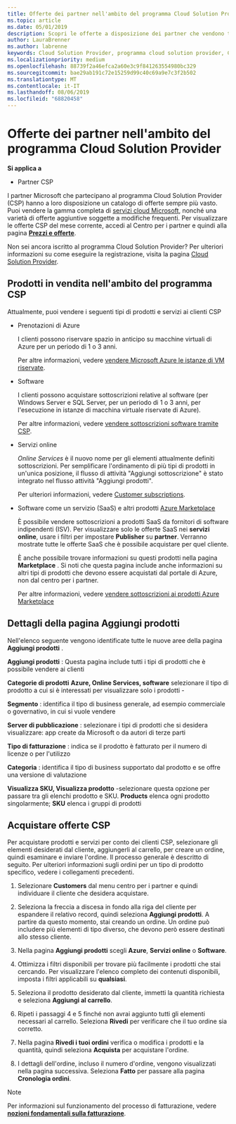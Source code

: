 ```yaml
---
title: Offerte dei partner nell'ambito del programma Cloud Solution Provider | Centro per i partner
ms.topic: article
ms.date: 05/01/2019
description: Scopri le offerte a disposizione dei partner che vendono tramite il programma Cloud Solution Provider.
author: LauraBrenner
ms.author: labrenne
keywords: Cloud Solution Provider, programma cloud solution provider, CSP, aggiungere un prodotto, vendere ai clienti, offerte partner, offerte CSP, servizi basati sul cloud, Azure, Office 365, Dynamics, partner CSP, vendere in CSP, istanze riservate Azure, istanze di macchina virtuale riservate di Azure, prenotazioni di Azure, servizi online, software di sottoscrizione, AHUB, SQL Server su Azure, Windows Server su Azure, sottoscrizioni dei clienti
ms.localizationpriority: medium
ms.openlocfilehash: 88739f2a46efca2a60e3c9f841263554980bc329
ms.sourcegitcommit: bae29ab191c72e15259d99c40c69a9e7c3f2b502
ms.translationtype: MT
ms.contentlocale: it-IT
ms.lasthandoff: 08/06/2019
ms.locfileid: "68820458"
---
```

# <a name="partner-offers-in-the-cloud-solution-provider-program"></a>Offerte dei partner nell'ambito del programma Cloud Solution Provider 

**Si applica a**

-  Partner CSP

I partner Microsoft che partecipano al programma Cloud Solution Provider (CSP) hanno a loro disposizione un catalogo di offerte sempre più vasto. Puoi vendere la gamma completa di [servizi cloud Microsoft](https://partner.microsoft.com/cloud-solution-provider/products-and-services), nonché una varietà di offerte aggiuntive soggette a modifiche frequenti. Per visualizzare le offerte CSP del mese corrente, accedi al Centro per i partner e quindi alla pagina [**Prezzi e offerte**](https://partnercenter.microsoft.com/pcv/sales).  

Non sei ancora iscritto al programma Cloud Solution Provider? Per ulteriori informazioni su come eseguire la registrazione, visita la pagina [Cloud Solution Provider](https://partner.microsoft.com/cloud-solution-provider). 

## <a name="what-you-can-sell-through-csp"></a>Prodotti in vendita nell'ambito del programma CSP

Attualmente, puoi vendere i seguenti tipi di prodotti e servizi ai clienti CSP

- Prenotazioni di Azure<br> 

    I clienti possono riservare spazio in anticipo su macchine virtuali di Azure per un periodo di 1 o 3 anni.<br>
    
    Per altre informazioni, vedere [vendere Microsoft Azure le istanze di VM riservate](azure-reservations.md).

- Software<br>

    I clienti possono acquistare sottoscrizioni relative al software (per Windows Server e SQL Server, per un periodo di 1 o 3 anni, per l'esecuzione in istanze di macchina virtuale riservate di Azure).<br>
 
    Per altre informazioni, vedere [vendere sottoscrizioni software tramite CSP](csp-software-subscriptions.md).  

- Servizi online<br>

    *Online Services* è il nuovo nome per gli elementi attualmente definiti sottoscrizioni. Per semplificare l'ordinamento di più tipi di prodotti in un'unica posizione, il flusso di attività "Aggiungi sottoscrizione" è stato integrato nel flusso attività "Aggiungi prodotti".<br>
    
    Per ulteriori informazioni, vedere [Customer subscriptions](customer-subscriptions.md).

- Software come un servizio (SaaS) e altri prodotti [Azure Marketplace](https://azuremarketplace.microsoft.com/marketplace)<br>

    È possibile vendere sottoscrizioni a prodotti SaaS da fornitori di software indipendenti (ISV). Per visualizzare solo le offerte SaaS nei **servizi online**, usare i filtri per impostare **Publisher** su **partner**. Verranno mostrate tutte le offerte SaaS che è possibile acquistare per quel cliente.<br>
    
    È anche possibile trovare informazioni su questi prodotti nella pagina **Marketplace** . Si noti che questa pagina include anche informazioni su altri tipi di prodotti che devono essere acquistati dal portale di Azure, non dal centro per i partner.<br>

    Per altre informazioni, vedere [vendere sottoscrizioni ai prodotti Azure Marketplace](sell-marketplace-products.md)

## <a name="add-products-page-details"></a>Dettagli della pagina Aggiungi prodotti

Nell'elenco seguente vengono identificate tutte le nuove aree della pagina **Aggiungi prodotti** .

**Aggiungi prodotti** : Questa pagina include tutti i tipi di prodotti che è possibile vendere ai clienti

**Categorie di prodotti** **Azure, Online Services, software** selezionare il tipo di prodotto a cui si è interessati per visualizzare solo i prodotti - 

**Segmento** : identifica il tipo di business generale, ad esempio commerciale o governativo, in cui si vuole vendere

**Server di pubblicazione** : selezionare i tipi di prodotti che si desidera visualizzare: app create da Microsoft o da autori di terze parti

**Tipo di fatturazione** : indica se il prodotto è fatturato per il numero di licenze o per l'utilizzo

**Categoria** : identifica il tipo di business supportato dal prodotto e se offre una versione di valutazione

**Visualizza SKU, Visualizza prodotto** -selezionare questa opzione per passare tra gli elenchi prodotto e SKU. **Products** elenca ogni prodotto singolarmente; **SKU** elenca i gruppi di prodotti

## <a name="buy-csp-offers"></a>Acquistare offerte CSP

Per acquistare prodotti e servizi per conto dei clienti CSP, selezionare gli elementi desiderati dal cliente, aggiungerli al carrello, per creare un ordine, quindi esaminare e inviare l'ordine. Il processo generale è descritto di seguito. Per ulteriori informazioni sugli ordini per un tipo di prodotto specifico, vedere i collegamenti precedenti.

1. Selezionare **Customers** dal menu centro per i partner e quindi individuare il cliente che desidera acquistare. 

2. Seleziona la freccia a discesa in fondo alla riga del cliente per espandere il relativo record, quindi seleziona **Aggiungi prodotti**. A partire da questo momento, stai creando un ordine. Un ordine può includere più elementi di tipo diverso, che devono però essere destinati allo stesso cliente.

3. Nella pagina **Aggiungi prodotti** scegli **Azure**, **Servizi online** o **Software**.

4. Ottimizza i filtri disponibili per trovare più facilmente i prodotti che stai cercando. Per visualizzare l'elenco completo dei contenuti disponibili, imposta i filtri applicabili su **qualsiasi**. 

5. Seleziona il prodotto desiderato dal cliente, immetti la quantità richiesta e seleziona **Aggiungi al carrello**.

6. Ripeti i passaggi 4 e 5 finché non avrai aggiunto tutti gli elementi necessari al carrello. Seleziona **Rivedi** per verificare che il tuo ordine sia corretto.  

7. Nella pagina **Rivedi i tuoi ordini** verifica o modifica i prodotti e la quantità, quindi seleziona **Acquista** per acquistare l'ordine. 

8. I dettagli dell'ordine, incluso il numero d'ordine, vengono visualizzati nella pagina successiva. Seleziona **Fatto** per passare alla pagina **Cronologia ordini**. 

> [!NOTE]
> Per informazioni sul funzionamento del processo di fatturazione, vedere [**nozioni fondamentali sulla fatturazione**](https://docs.microsoft.com/partner-center/billing-basics).


